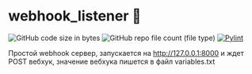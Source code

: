 # webhook_listener 🔮
![GitHub code size in bytes](https://img.shields.io/github/languages/code-size/iwizard7/webhook_listener) ![GitHub repo file count (file type)](https://img.shields.io/github/directory-file-count/iwizard7/webhook_listener)
[![Pylint](https://github.com/iwizard7/webhook_listener/actions/workflows/pylint.yml/badge.svg?branch=main)](https://github.com/iwizard7/webhook_listener/actions/workflows/pylint.yml)

Простой webhook сервер, запускается на http://127.0.0.1:8000 и ждет POST вебхук, значение вебхука пишется в файл variables.txt
